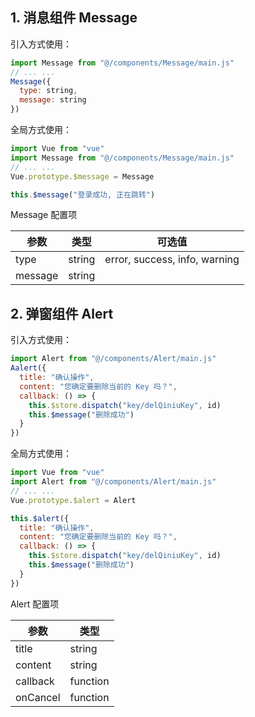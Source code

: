 ## 1. 消息组件 Message

引入方式使用：

```js
import Message from "@/components/Message/main.js"
// ... ... 
Message({
  type: string,
  message: string
})
```

全局方式使用：

```js
import Vue from "vue"
import Message from "@/components/Message/main.js"
// ... ...
Vue.prototype.$message = Message
```

```js
this.$message("登录成功, 正在跳转")
```

Message 配置项

| 参数    | 类型   | 可选值                        |
| ------- | ------ | ----------------------------- |
| type    | string | error, success, info, warning |
| message | string |                               |

## 2. 弹窗组件 Alert

引入方式使用：

```js
import Alert from "@/components/Alert/main.js"
Aalert({
  title: "确认操作",
  content: "您确定要删除当前的 Key 吗？",
  callback: () => {
    this.$store.dispatch("key/delQiniuKey", id)
    this.$message("删除成功")
  }
})
```

全局方式使用：

```js
import Vue from "vue"
import Alert from "@/components/Alert/main.js"
// ... ...
Vue.prototype.$alert = Alert
```

```js
this.$alert({
  title: "确认操作",
  content: "您确定要删除当前的 Key 吗？",
  callback: () => {
    this.$store.dispatch("key/delQiniuKey", id)
    this.$message("删除成功")
  }
})
```

Alert 配置项

| 参数     | 类型     |
| -------- | -------- |
| title    | string   |
| content  | string   |
| callback | function |
| onCancel | function |
